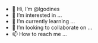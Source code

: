 - 👋 Hi, I’m @lgodines
- 👀 I’m interested in ...
- 🌱 I’m currently learning ...
- 💞️ I’m looking to collaborate on ...
- 📫 How to reach me ...

<!---
lgodines/lgodines is a ✨ special ✨ repository because its `README.md` (this file) appears on your GitHub profile.
You can click the Preview link to take a look at your changes.
--->
